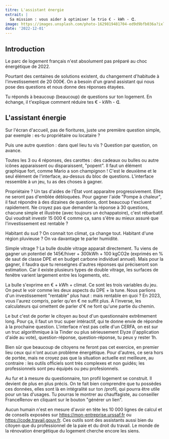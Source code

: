 ```yaml
---
titre: L'assistant énergie
extrait: |
  Sa mission : vous aider à optimiser le trio € - kWh - ⵛ.
image: https://images.unsplash.com/photo-1629819481704-ed9d9bfb036a?ixlib=rb-4.0.3&ixid=MnwxMjA3fDB8MHxwaG90by1wYWdlfHx8fGVufDB8fHx8&auto=format&fit=crop&w=687&q=80
date: '2022-12-01'
---
```


## Introduction

Le parc de logement français n'est absolument pas préparé au choc énergétique de 2022.

Pourtant des centaines de solutions existent, du changement d'habitude à l'investissement de 20 000€. On a besoin d'un grand assistant qui nous pose des questions et nous donne des réponses étayées.

Tu réponds à beaucoup (beaucoup) de questions sur ton logement. En échange, il t'explique comment réduire tes € - kWh - ⵛ.

## L'assistant énergie

Sur l'écran d'accueil, pas de fioritures, juste une première question simple, par exemple : es-tu propriétaire ou locataire ?

Puis une autre question : dans quel lieu tu vis ? Question par question, on avance.

Toutes les 3 ou 4 réponses, des carottes : des cadeaux ou bulles ou autre icônes apparaissent ou disparaissent, "popent". Il faut un élément graphique fort, comme Mario a son champignon ! C'est le deuxième et le seul élément de l'interface, au-dessus du bloc de questions. L'interface ressemble à un jeu, tu as des choses à gagner.

Propriétaire ? Un tas d'aides de l'État vont apparaitre progressivement. Elles ne seront pas d'emblée débloquées. Pour gagner l'aide "Pompe à chaleur", il faut répondre à des dizaines de questions, dont beaucoup t'excluent rapidement. Ne croyez pas que demander la réponse à 30 questions, chacune simple et illustrée (avec toujours un échappatoire), c'est rébarbatif. Qui voudrait investir 15 000 € comme ça, sans s'être au mieux assuré que l'investissement est rentable ?

Habitant du sud ? On connait ton climat, ça change tout. Habitant d'une région pluvieuse ? On va davantage te parler humidité.

Simple vitrage ? La bulle double vitrage apparait directement. Tu viens de gagner un potentiel de 145€/hiver + 300kWh + 100 kgCO2e (exprimés en % de saut de classe DPE et en budget carbone individuel annuel). Mais pour la gagner, il faudra que tu renseignes d'autres réponses qui préciseront son estimation. Car il existe plusieurs types de double vitrage, les surfaces de fenêtre varient largement entre les logements, etc.

La bulle s'exprime en € + kWh + climat. Ce sont les trois variables du jeu. On peut le voir comme les deux aspects du DPE + la tune. Nous parlions d'un investissement "rentable" plus haut : mais rentable en quoi ? En 2023, vous l'aurez compris, parler qu'en € ne suffit plus. À l'inverse, les calculateurs qui omettent de parler d'€ ne font qu'une partie du chemin.

Le but c'est de porter le citoyen au bout d'un questionnaire extrêmement long. Pour ça, il faut un truc super intéractif, qui te donne envie de répondre à la prochaine question. L'interface n'est pas celle d'un CERFA, on est sur un truc algorithmique à la Tinder ou plus sérieusement Elyze (l'application d'aide au vote), question-réponse, question-réponse, tu peux y rester 1h.

Bien sûr que beaucoup de citoyens ne feront pas cet exercice, en premier lieu ceux qui n'ont aucun problème énergétique. Pour d'autres, ce sera hors de portée, mais ne croyez pas que la situation actuelle est meilleure, au contraire : les outils officiels sont très complexes et non guidés; les professionnels sont peu équipés ou peu profesionnels.

Au fur et à mesure du questionnaire, ton profil logement se construit. Il devient de plus en plus précis. On te fait bien comprendre que tu possèdes ces données, elles sont là en intégralité sur ton /profil, qui pourra être utile pour un tas d'usages. Tu pourras le montrer au chauffagiste, au conseiller FranceRenov en cliquant sur le bouton "générer un lien".

Aucun humain n'est en mesure d'avoir en tête les 10 000 lignes de calcul et de conseils exposées sur https://mon-entreprise.urssaf.fr ou https://code.travail.gouv.fr. Ces outils sont des assistants aussi bien du citoyen que du professionnel de la paie et du droit du travail. Le monde de la rénovation énergétique du logement cherche encore les siens.
